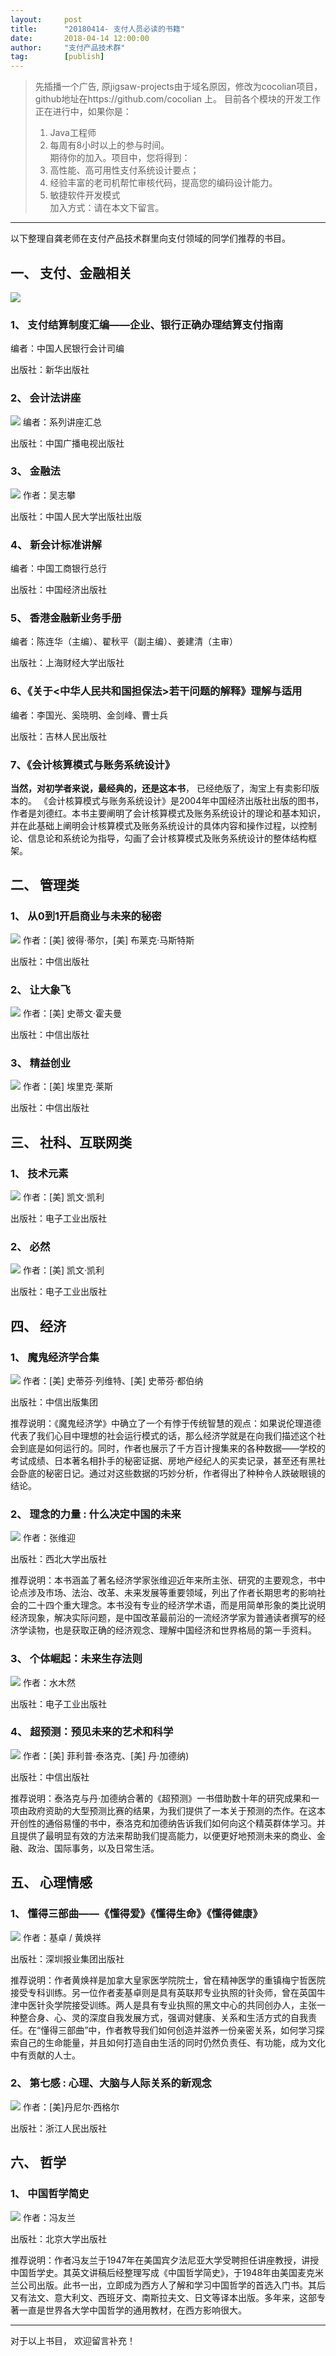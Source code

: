 ```yaml
---  
layout:     post   
title:      "20180414- 支付人员必读的书籍"  
date:       2018-04-14 12:00:00  
author:     "支付产品技术群"  
tag:		[publish]   
--- 
```


> 先插播一个广告, 原jigsaw-projects由于域名原因，修改为cocolian项目， github地址在https://github.com/cocolian 上。 
> 目前各个模块的开发工作正在进行中，如果你是：     
> 1. Java工程师  
> 2. 每周有8小时以上的参与时间。   
> 期待你的加入。项目中，您将得到：  
> 1. 高性能、高可用性支付系统设计要点；   
> 2. 经验丰富的老司机帮忙审核代码，提高您的编码设计能力。   
> 3. 敏捷软件开发模式  
> 加入方式：请在本文下留言。 

---   

以下整理自龚老师在支付产品技术群里向支付领域的同学们推荐的书目。 

## 一、	支付、金融相关
![](http://static.cocolian.org/img/20180414_155224.png)
### 1、	支付结算制度汇编——企业、银行正确办理结算支付指南

编者：中国人民银行会计司编

出版社：新华出版社

### 2、	会计法讲座
![](http://static.cocolian.org/img/20180414_155325.png)
编者：系列讲座汇总

出版社：中国广播电视出版社

### 3、	金融法
![](http://static.cocolian.org/img/20180414_155356.png)
作者：吴志攀

出版社：中国人民大学出版社出版

### 4、	新会计标准讲解

编者：中国工商银行总行

出版社：中国经济出版社

### 5、	香港金融新业务手册

编者：陈连华（主编）、翟秋平（副主编）、姜建清（主审）

出版社：上海财经大学出版社

### 6、《关于<中华人民共和国担保法>若干问题的解释》理解与适用
编者：李国光、奚晓明、金剑峰、曹士兵

出版社：吉林人民出版社

### 7、《会计核算模式与账务系统设计》  

**当然，对初学者来说，最经典的，还是这本书**， 已经绝版了，淘宝上有卖影印版本的。 
《会计核算模式与账务系统设计》是2004年中国经济出版社出版的图书，作者是刘德红。本书主要阐明了会计核算模式及账务系统设计的理论和基本知识，并在此基础上阐明会计核算模式及账务系统设计的具体内容和操作过程，以控制论、信息论和系统论为指导，勾画了会计核算模式及账务系统设计的整体结构框架。



## 二、	管理类
### 1、	从0到1开启商业与未来的秘密
![](http://static.cocolian.org/img/20180415_143111.png)
作者：[美] 彼得·蒂尔，[美] 布莱克·马斯特斯

出版社：中信出版社

### 2、	让大象飞
![](http://static.cocolian.org/img/20180415_143118.png)
作者：[美] 史蒂文·霍夫曼

出版社：中信出版社

### 3、	精益创业
![](http://static.cocolian.org/img/20180415_143124.png)
作者：[美] 埃里克·莱斯

出版社：中信出版社

## 三、	社科、互联网类

### 1、	技术元素
![](http://static.cocolian.org/img/20180415_143130.png)
作者：[美] 凯文·凯利

出版社：电子工业出版社

### 2、	必然
![](http://static.cocolian.org/img/20180415_143136.png)
作者：[美] 凯文·凯利

出版社：电子工业出版社

## 四、	经济

### 1、	魔鬼经济学合集
![](http://static.cocolian.org/img/20180415_143050.png)
作者：[美] 史蒂芬·列维特、[美] 史蒂芬·都伯纳

出版社：中信出版集团

推荐说明：《魔鬼经济学》中确立了一个有悖于传统智慧的观点：如果说伦理道德代表了我们心目中理想的社会运行模式的话，那么经济学就是在向我们描述这个社会到底是如何运行的。同时，作者也展示了千方百计搜集来的各种数据——学校的考试成绩、日本著名相扑手的秘密证据、房地产经纪人的买卖记录，甚至还有黑社会卧底的秘密日记。通过对这些数据的巧妙分析，作者得出了种种令人跌破眼镜的结论。

### 2、	理念的力量 : 什么决定中国的未来
![](http://static.cocolian.org/img/20180415_143253.png)
作者：张维迎

出版社：西北大学出版社

推荐说明：本书涵盖了著名经济学家张维迎近年来所主张、研究的主要观念，书中论点涉及市场、法治、改革、未来发展等重要领域，列出了作者长期思考的影响社会的二十四个重大理念。本书没有专业的经济学术语，而是用简单形象的类比说明经济现象，解决实际问题，是中国改革最前沿的一流经济学家为普通读者撰写的经济学读物，也是获取正确的经济观念、理解中国经济和世界格局的第一手资料。

### 3、	个体崛起：未来生存法则
![](http://static.cocolian.org/img/20180415_143359.png)
作者：水木然

出版社：电子工业出版社

### 4、	超预测：预见未来的艺术和科学
![](http://static.cocolian.org/img/20180415_143446.png)
作者：[美] 菲利普·泰洛克、[美] 丹·加德纳)

出版社：中信出版社

推荐说明：泰洛克与丹·加德纳合著的《超预测》一书借助数十年的研究成果和一项由政府资助的大型预测比赛的结果，为我们提供了一本关于预测的杰作。在这本开创性的通俗易懂的书中，泰洛克和加德纳告诉我们如何向这个精英群体学习。并且提供了最明显有效的方法来帮助我们提高能力，以便更好地预测未来的商业、金融、政治、国际事务，以及日常生活。

## 五、	心理情感

### 1、	懂得三部曲——《懂得爱》《懂得生命》《懂得健康》
![](http://static.cocolian.org/img/20180415_143158.png)
作者：基卓 / 黄焕祥

出版社：深圳报业集团出版社

推荐说明：作者黄焕祥是加拿大皇家医学院院士，曾在精神医学的重镇梅宁哲医院接受专科训练。另一位作者麦基卓则是具有英联邦专业执照的针灸师，曾在英国牛津中医针灸学院接受训练。两人是具有专业执照的黑文中心的共同创办人，主张一种整合身、心、灵的深度自我发展方式，强调对健康、关系和生活方式的自我责任。在“懂得三部曲”中，作者教导我们如何创造并滋养一份亲密关系，如何学习探索自己的生命能量，并且如何打造自由生活的同时仍然负责任、有功能，成为文化中有贡献的人士。

### 2、	第七感 : 心理、大脑与人际关系的新观念
![](http://static.cocolian.org/img/20180415_143340.png)
作者：[美]丹尼尔·西格尔

出版社：浙江人民出版社

## 六、	哲学

### 1、	中国哲学简史
![](http://static.cocolian.org/img/20180415_143019.png)
作者：冯友兰

出版社：北京大学出版社

推荐说明：作者冯友兰于1947年在美国宾夕法尼亚大学受聘担任讲座教授，讲授中国哲学史。其英文讲稿后经整理写成《中国哲学简史》，于1948年由美国麦克米兰公司出版。此书一出，立即成为西方人了解和学习中国哲学的首选入门书。其后又有法文、意大利文、西班牙文、南斯拉夫文、日文等译本出版。多年来，这部专著一直是世界各大学中国哲学的通用教材，在西方影响很大。

---

对于以上书目， 欢迎留言补充！

 